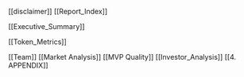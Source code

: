 [[disclaimer]]
[[Report_Index]]

[[Executive_Summary]]

[[Token_Metrics]]


[[Team]]
[[Market Analysis]]
[[MVP Quality]]
[[Investor_Analysis]]
[[4. APPENDIX]]